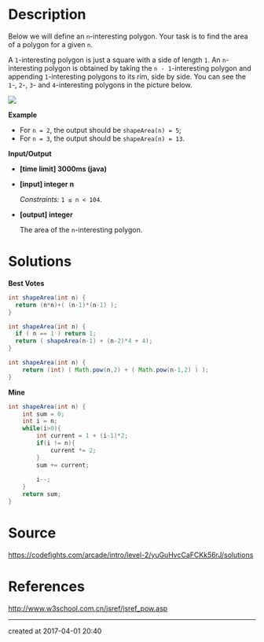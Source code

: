 # Description

Below we will define an `n`-interesting polygon. Your task is to find the area of a polygon for a given `n`.

A `1`-interesting polygon is just a square with a side of length `1`. An `n`-interesting polygon is obtained by taking the `n - 1`-interesting polygon and appending `1`-interesting polygons to its rim, side by side. You can see the `1`-, `2`-, `3`- and `4`-interesting polygons in the picture below.

![](https://codefightsuserpics.s3.amazonaws.com/tasks/shapeArea/img/area.png?_tm=1488628288166)

**Example**

- For `n = 2`, the output should be
  `shapeArea(n) = 5`;
- For `n = 3`, the output should be
  `shapeArea(n) = 13`.

**Input/Output**

- **[time limit] 3000ms (java)**


- **[input] integer n**

  *Constraints:*
  `1 ≤ n < 104`.

- **[output] integer**

  The area of the `n`-interesting polygon.

# Solutions

**Best Votes**

``` java
int shapeArea(int n) {
  return (n*n)+( (n-1)*(n-1) ); 
}
```

```java
int shapeArea(int n) {
  if ( n == 1 ) return 1;
  return ( shapeArea(n-1) + (n-2)*4 + 4);
}
```

``` java
int shapeArea(int n) {
    return (int) ( Math.pow(n,2) + ( Math.pow(n-1,2) ) );
}
```



**Mine**

``` java
int shapeArea(int n) {
    int sum = 0;
    int i = n;
    while(i>0){
        int current = 1 + (i-1)*2;
        if(i != n){
            current *= 2;
        }
        sum += current;
        
        i--;
    }
    return sum;
}
```

# Source

https://codefights.com/arcade/intro/level-2/yuGuHvcCaFCKk56rJ/solutions



# References

http://www.w3school.com.cn/jsref/jsref_pow.asp

---

created at 2017-04-01 20:40